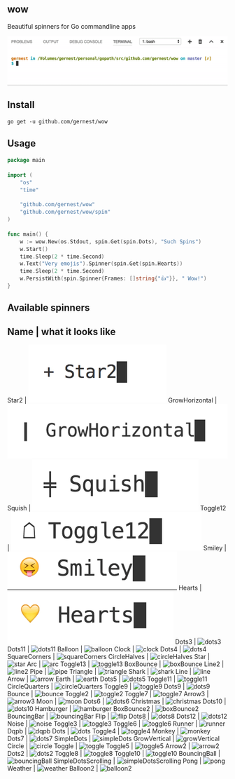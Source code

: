 
## wow

Beautiful spinners for Go commandline apps

![wow](static/wow.gif)

## Install
    go get -u github.com/gernest/wow

## Usage

```go
package main

import (
	"os"
	"time"

	"github.com/gernest/wow"
	"github.com/gernest/wow/spin"
)

func main() {
	w := wow.New(os.Stdout, spin.Get(spin.Dots), "Such Spins")
	w.Start()
	time.Sleep(2 * time.Second)
	w.Text("Very emojis").Spinner(spin.Get(spin.Hearts))
	time.Sleep(2 * time.Second)
	w.PersistWith(spin.Spinner{Frames: []string{"👍"}}, " Wow!")
}
```

## Available spinners

  Name  | what it looks like 
------------------------------
 Star2 | ![star2](static/star2.gif)
 GrowHorizontal | ![growHorizontal](static/growHorizontal.gif)
 Squish | ![squish](static/squish.gif)
 Toggle12 | ![toggle12](static/toggle12.gif)
 Smiley | ![smiley](static/smiley.gif)
 Hearts | ![hearts](static/hearts.gif)
 Dots3 | ![dots3](static/dots3.gif)
 Dots11 | ![dots11](static/dots11.gif)
 Balloon | ![balloon](static/balloon.gif)
 Clock | ![clock](static/clock.gif)
 Dots4 | ![dots4](static/dots4.gif)
 SquareCorners | ![squareCorners](static/squareCorners.gif)
 CircleHalves | ![circleHalves](static/circleHalves.gif)
 Star | ![star](static/star.gif)
 Arc | ![arc](static/arc.gif)
 Toggle13 | ![toggle13](static/toggle13.gif)
 BoxBounce | ![boxBounce](static/boxBounce.gif)
 Line2 | ![line2](static/line2.gif)
 Pipe | ![pipe](static/pipe.gif)
 Triangle | ![triangle](static/triangle.gif)
 Shark | ![shark](static/shark.gif)
 Line | ![line](static/line.gif)
 Arrow | ![arrow](static/arrow.gif)
 Earth | ![earth](static/earth.gif)
 Dots5 | ![dots5](static/dots5.gif)
 Toggle11 | ![toggle11](static/toggle11.gif)
 CircleQuarters | ![circleQuarters](static/circleQuarters.gif)
 Toggle9 | ![toggle9](static/toggle9.gif)
 Dots9 | ![dots9](static/dots9.gif)
 Bounce | ![bounce](static/bounce.gif)
 Toggle2 | ![toggle2](static/toggle2.gif)
 Toggle7 | ![toggle7](static/toggle7.gif)
 Arrow3 | ![arrow3](static/arrow3.gif)
 Moon | ![moon](static/moon.gif)
 Dots6 | ![dots6](static/dots6.gif)
 Christmas | ![christmas](static/christmas.gif)
 Dots10 | ![dots10](static/dots10.gif)
 Hamburger | ![hamburger](static/hamburger.gif)
 BoxBounce2 | ![boxBounce2](static/boxBounce2.gif)
 BouncingBar | ![bouncingBar](static/bouncingBar.gif)
 Flip | ![flip](static/flip.gif)
 Dots8 | ![dots8](static/dots8.gif)
 Dots12 | ![dots12](static/dots12.gif)
 Noise | ![noise](static/noise.gif)
 Toggle3 | ![toggle3](static/toggle3.gif)
 Toggle6 | ![toggle6](static/toggle6.gif)
 Runner | ![runner](static/runner.gif)
 Dqpb | ![dqpb](static/dqpb.gif)
 Dots | ![dots](static/dots.gif)
 Toggle4 | ![toggle4](static/toggle4.gif)
 Monkey | ![monkey](static/monkey.gif)
 Dots7 | ![dots7](static/dots7.gif)
 SimpleDots | ![simpleDots](static/simpleDots.gif)
 GrowVertical | ![growVertical](static/growVertical.gif)
 Circle | ![circle](static/circle.gif)
 Toggle | ![toggle](static/toggle.gif)
 Toggle5 | ![toggle5](static/toggle5.gif)
 Arrow2 | ![arrow2](static/arrow2.gif)
 Dots2 | ![dots2](static/dots2.gif)
 Toggle8 | ![toggle8](static/toggle8.gif)
 Toggle10 | ![toggle10](static/toggle10.gif)
 BouncingBall | ![bouncingBall](static/bouncingBall.gif)
 SimpleDotsScrolling | ![simpleDotsScrolling](static/simpleDotsScrolling.gif)
 Pong | ![pong](static/pong.gif)
 Weather | ![weather](static/weather.gif)
 Balloon2 | ![balloon2](static/balloon2.gif)
